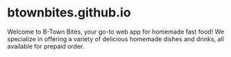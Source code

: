 # btownbites.github.io
Welcome to B-Town Bites, your go-to web app for homemade fast food! We specialize in offering a variety of delicious homemade dishes and drinks, all available for prepaid order.
